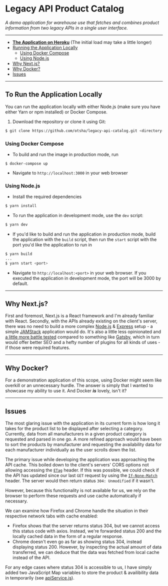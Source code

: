 # Legacy API Product Catalog

*A demo application for warehouse use that fetches and combines product information from two legacy APIs in a single user interface.*

---

- [**The Application on Heroku**](https://otsha-legacy-api-catalog.herokuapp.com) (The initial load may take a little longer)
- [Running the Application Locally](#to-run-the-application-locally)
    - [Using Docker Compose](#using-docker-compose)
    - [Using Node.js](#using-nodejs)
- [Why Next.js?](#why-nextjs)
- [Why Docker?](#why-docker)
- [Issues](#issues)

---

## To Run the Application Locally

You can run the application locally with either Node.js (make sure you have either Yarn or npm installed) or Docker Compose.

1. Download the repository or clone it using Git:
```bash
$ git clone https://github.com/otsha/legacy-api-catalog.git <directory-name-here>
```

### Using Docker Compose

- To build and run the image in production mode, run
```
$ docker-compose up
```
- Navigate to ```http://localhost:3000``` in your web browser

### Using Node.js

- Install the required dependencies 
```bash
$ yarn install
```
- To run the application in development mode, use the ```dev``` script:
```bash
$ yarn dev
```
- If you'd like to build and run the application in production mode, build the application with the ```build``` script, then run the ```start``` script with the port you'd like the application to run in
```bash
$ yarn build
...
$ yarn start <port>
```
- Navigate to ```http://localhost:<port>``` in your web browser. If you executed the application in development mode, the port will be 3000 by default.

---

## Why Next.js?
First and foremost, Next.js is a React framework and I'm already familiar with React. Secondly, with the APIs already existing on the client's server, there was no need to build a more complex [Node.js](https://nodejs.org/en/) & [Express](https://github.com/expressjs/express) setup - a simple [JAMStack](https://jamstack.org/) application would do. It's also a little less opinionated and [a little more battle tested](https://nextjs.org/showcase) compared to something like [Gatsby](https://www.gatsbyjs.com/), which in turn would offer better SEO and a hefty number of plugins for all kinds of uses - if those were required features.

---

## Why Docker?
For a demonstration application of this scope, using Docker might seem like overkill or an unnecessary hurdle. The answer is simply that I wanted to showcase my ability to use it. And Docker ***is*** lovely, isn't it?

---

## Issues
The most glaring issue with the application in its current form is how long it takes for the product list to be displayed after selecting a category. Currently, data from all manufacturers in a given product category is requested and parsed in one go. A more refined approach would have been to sort the products by manufacturer and requesting the availability data for each manufacturer individually as the user scrolls down the list.

The primary issue while developing the application was approaching the API cache. This boiled down to the client's servers' CORS options not allowing accessing the [```ETag```](https://developer.mozilla.org/en-US/docs/Web/HTTP/Headers/ETag) header. If this was possible, we could check if the API has updated since our last ```GET``` request by using the [```If-None-Match```](https://developer.mozilla.org/en-US/docs/Web/HTTP/Headers/If-None-Match) header. The server would then return status ```304: Unmodified``` if it wasn't.

However, because this functionality is not available for us, we rely on the browser to perform these requests and use cache automatically if necessary.

We can examine how Firefox and Chrome handle the situation in their respective network tabs with cache enabled:
- Firefox shows that the server returns status 304, but we cannot access this status code with axios. Instead, we're forwarded status 200 and the locally cached data in the form of a regular response.
- Chrome doesn't even go as far as showing status 304, instead displaying status 200. However, by inspecting the actual amount of data transferred, we can deduce that the data was fetched from local cache instead of the API.

For any edge cases where status 304 is accessible to us, I have simply added two JavaScript Map variables to store the product & availibility data in temporarily (see [apiService.js](./services/apiService.js)).
